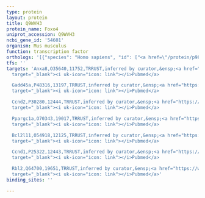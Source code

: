 ```yaml
---
type: protein
layout: protein
title: Q9WVH3
protein_name: Foxo4
uniprot_accession: Q9WVH3
ncbi_gene_id: '54601'
organism: Mus musculus
function: transcription factor
orthologs: '[{"species": "Homo sapiens", "id": ["<a href=\"/protein/p98177\">P98177</a>"]}, {"species": "Rattus norvegicus", "id": ["D4A433"]}]'
tfs: ''
targets: 'Anxa8,O35640,11752,TRRUST,inferred by curator,&ensp;<a href="https://www.ncbi.nlm.nih.gov/pubmed/?term=19376120%5Buid%5D+OR+29087512%5Buid%5D"
  target="_blank"><i uk-icon="icon: link"></i>Pubmed</a>

  Gadd45a,P48316,13197,TRRUST,inferred by curator,&ensp;<a href="https://www.ncbi.nlm.nih.gov/pubmed/?term=12048180%5Buid%5D+OR+29087512%5Buid%5D"
  target="_blank"><i uk-icon="icon: link"></i>Pubmed</a>

  Ccnd2,P30280,12444,TRRUST,inferred by curator,&ensp;<a href="https://www.ncbi.nlm.nih.gov/pubmed/?term=12391153%5Buid%5D+OR+29087512%5Buid%5D"
  target="_blank"><i uk-icon="icon: link"></i>Pubmed</a>

  Ppargc1a,O70343,19017,TRRUST,inferred by curator,&ensp;<a href="https://www.ncbi.nlm.nih.gov/pubmed/?term=17390079%5Buid%5D+OR+29087512%5Buid%5D"
  target="_blank"><i uk-icon="icon: link"></i>Pubmed</a>

  Bcl2l11,O54918,12125,TRRUST,inferred by curator,&ensp;<a href="https://www.ncbi.nlm.nih.gov/pubmed/?term=29087512%5Buid%5D+OR+21858169%5Buid%5D"
  target="_blank"><i uk-icon="icon: link"></i>Pubmed</a>

  Ccnd1,P25322,12443,TRRUST,inferred by curator,&ensp;<a href="https://www.ncbi.nlm.nih.gov/pubmed/?term=12391153%5Buid%5D+OR+29087512%5Buid%5D"
  target="_blank"><i uk-icon="icon: link"></i>Pubmed</a>

  Rbl2,Q64700,19651,TRRUST,inferred by curator,&ensp;<a href="https://www.ncbi.nlm.nih.gov/pubmed/?term=11884591%5Buid%5D+OR+29087512%5Buid%5D"
  target="_blank"><i uk-icon="icon: link"></i>Pubmed</a>'
binding_sites: ''

---
```

